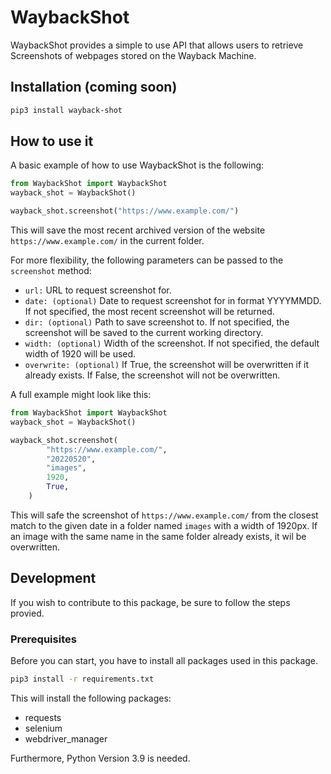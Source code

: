 # WaybackShot

WaybackShot provides a simple to use API that allows users to retrieve Screenshots of webpages stored on the Wayback Machine.

## Installation (coming soon)

```bash
pip3 install wayback-shot
```

## How to use it

A basic example of how to use WaybackShot is the following:

```python
from WaybackShot import WaybackShot
wayback_shot = WaybackShot()

wayback_shot.screenshot("https://www.example.com/")
```

This will save the most recent archived version of the website `https://www.example.com/` in the current folder.

For more flexibility, the following parameters can be passed to the `screenshot` method:

- `url:` URL to request screenshot for.
- `date: (optional)` Date to request screenshot for in format YYYYMMDD. If not specified, the most recent screenshot will be returned.
- `dir: (optional)` Path to save screenshot to. If not specified, the screenshot will be saved to the current working directory.
- `width: (optional)` Width of the screenshot. If not specified, the default width of 1920 will be used.
- `overwrite: (optional)` If True, the screenshot will be overwritten if it already exists. If False, the screenshot will not be overwritten.

A full example might look like this:

```python
from WaybackShot import WaybackShot
wayback_shot = WaybackShot()

wayback_shot.screenshot(
        "https://www.example.com/",
        "20220520",
        "images",
        1920,
        True,
    )
```

This will safe the screenshot of `https://www.example.com/` from the closest match to the given date in a folder named `images` with a width of 1920px. If an image with the same name in the same folder already exists, it wil be overwritten.

## Development

If you wish to contribute to this package, be sure to follow the steps provied.

### Prerequisites

Before you can start, you have to install all packages used in this package.

```bash
pip3 install -r requirements.txt
```

This will install the following packages:

- requests
- selenium
- webdriver_manager

Furthermore, Python Version 3.9 is needed.
